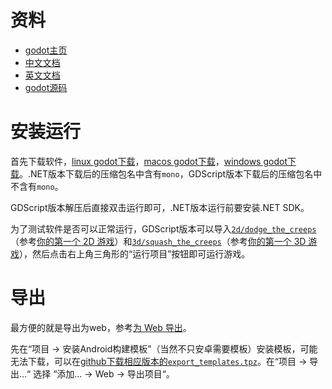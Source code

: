 # 资料

- [godot主页](https://godotengine.org/)
- [中文文档](https://docs.godotengine.org/zh-cn/4.x/)
- [英文文档](https://docs.godotengine.org/en/stable/)
- [godot源码](https://github.com/godotengine/godot)

# 安装运行

首先下载软件，[linux godot下载](https://godotengine.org/download/linux/)，[macos godot下载](https://godotengine.org/download/macos/)，[windows godot下载](https://godotengine.org/download/windows/)。.NET版本下载后的压缩包名中含有`mono`，GDScript版本下载后的压缩包名中不含有`mono`。

GDScript版本解压后直接双击运行即可，.NET版本运行前要安装.NET SDK。

为了测试软件是否可以正常运行，GDScript版本可以导入[`2d/dodge_the_creeps`](https://github.com/godotengine/godot-demo-projects/blob/master/2d/dodge_the_creeps/project.godot)（参考[你的第一个 2D 游戏](https://docs.godotengine.org/zh-cn/4.x/getting_started/first_2d_game/index.html)）和[`3d/squash_the_creeps`](https://github.com/godotengine/godot-demo-projects/blob/master/3d/squash_the_creeps/project.godot)（参考[你的第一个 3D 游戏](https://docs.godotengine.org/zh-cn/4.x/getting_started/first_3d_game/index.html)），然后点击右上角三角形的“运行项目”按钮即可运行游戏。

# 导出

最方便的就是导出为web，参考[为 Web 导出](https://docs.godotengine.org/zh-cn/4.x/tutorials/export/exporting_for_web.html)。

先在“项目 -> 安装Android构建模板”（当然不只安卓需要模板）安装模板，可能无法下载，可以在[github下载相应版本的`export_templates.tpz`](https://github.com/godotengine/godot/releases)。在“项目 -> 导出...“ 选择 “添加... -> Web -> 导出项目“。


